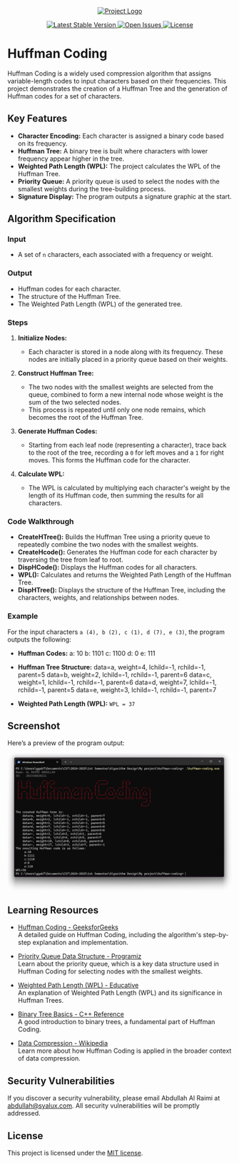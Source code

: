 <p align="center">
  <a href="https://syalux.com" target="_blank">
    <img src="../md/favicon.ico" width="80" alt="Project Logo">
  </a>
</p>

<p align="center">
  <a href="https://github.com/Al-rimi/Algorithm-design/releases">
    <img src="https://img.shields.io/github/v/release/Al-rimi/Algorithm-design" alt="Latest Stable Version">
  </a>
  <a href="https://github.com/Al-rimi/Algorithm-design/issues">
    <img src="https://img.shields.io/github/issues/Al-rimi/Algorithm-design" alt="Open Issues">
  </a>
  <a href="https://opensource.org/licenses/MIT">
    <img src="https://img.shields.io/badge/license-MIT-blue.svg" alt="License">
  </a>
</p>

# Huffman Coding

Huffman Coding is a widely used compression algorithm that assigns variable-length codes to input characters based on their frequencies. This project demonstrates the creation of a Huffman Tree and the generation of Huffman codes for a set of characters.

## Key Features

- **Character Encoding:** Each character is assigned a binary code based on its frequency.
- **Huffman Tree:** A binary tree is built where characters with lower frequency appear higher in the tree.
- **Weighted Path Length (WPL):** The project calculates the WPL of the Huffman Tree.
- **Priority Queue:** A priority queue is used to select the nodes with the smallest weights during the tree-building process.
- **Signature Display:** The program outputs a signature graphic at the start.

## Algorithm Specification

### Input
- A set of `n` characters, each associated with a frequency or weight.

### Output
- Huffman codes for each character.
- The structure of the Huffman Tree.
- The Weighted Path Length (WPL) of the generated tree.

### Steps

1. **Initialize Nodes:**
   - Each character is stored in a node along with its frequency. These nodes are initially placed in a priority queue based on their weights.

2. **Construct Huffman Tree:**
   - The two nodes with the smallest weights are selected from the queue, combined to form a new internal node whose weight is the sum of the two selected nodes.
   - This process is repeated until only one node remains, which becomes the root of the Huffman Tree.

3. **Generate Huffman Codes:**
   - Starting from each leaf node (representing a character), trace back to the root of the tree, recording a `0` for left moves and a `1` for right moves. This forms the Huffman code for the character.

4. **Calculate WPL:**
   - The WPL is calculated by multiplying each character's weight by the length of its Huffman code, then summing the results for all characters.

### Code Walkthrough

- **CreateHTree():** Builds the Huffman Tree using a priority queue to repeatedly combine the two nodes with the smallest weights.
- **CreateHcode():** Generates the Huffman code for each character by traversing the tree from leaf to root.
- **DispHCode():** Displays the Huffman codes for all characters.
- **WPL():** Calculates and returns the Weighted Path Length of the Huffman Tree.
- **DispHTree():** Displays the structure of the Huffman Tree, including the characters, weights, and relationships between nodes.

### Example

For the input characters `a (4), b (2), c (1), d (7), e (3)`, the program outputs the following:

- **Huffman Codes:** a: 10 b: 1101 c: 1100 d: 0 e: 111

- **Huffman Tree Structure:** 
data=a, weight=4, lchild=-1, rchild=-1, parent=5 data=b, weight=2, lchild=-1, rchild=-1, parent=6 data=c, weight=1, lchild=-1, rchild=-1, parent=6 data=d, weight=7, lchild=-1, rchild=-1, parent=5 data=e, weight=3, lchild=-1, rchild=-1, parent=7


- **Weighted Path Length (WPL):** `WPL = 37`

## Screenshot

Here’s a preview of the program output:

![Program Screenshot](Screenshot.png)

## Learning Resources

- [Huffman Coding - GeeksforGeeks](https://www.geeksforgeeks.org/huffman-coding-greedy-algo-3/)  
  A detailed guide on Huffman Coding, including the algorithm's step-by-step explanation and implementation.

- [Priority Queue Data Structure - Programiz](https://www.programiz.com/dsa/priority-queue)  
  Learn about the priority queue, which is a key data structure used in Huffman Coding for selecting nodes with the smallest weights.

- [Weighted Path Length (WPL) - Educative](https://www.educative.io/answers/what-is-weighted-path-length-in-huffman-tree)  
  An explanation of Weighted Path Length (WPL) and its significance in Huffman Trees.

- [Binary Tree Basics - C++ Reference](https://cplusplus.com/doc/tutorial/trees/)  
  A good introduction to binary trees, a fundamental part of Huffman Coding.

- [Data Compression - Wikipedia](https://en.wikipedia.org/wiki/Data_compression)  
  Learn more about how Huffman Coding is applied in the broader context of data compression.


## Security Vulnerabilities

If you discover a security vulnerability, please email Abdullah Al Raimi at [abdullah@syalux.com](mailto:abdullah@syalux.com). All security vulnerabilities will be promptly addressed.

## License

This project is licensed under the [MIT license](../LICENSE).

